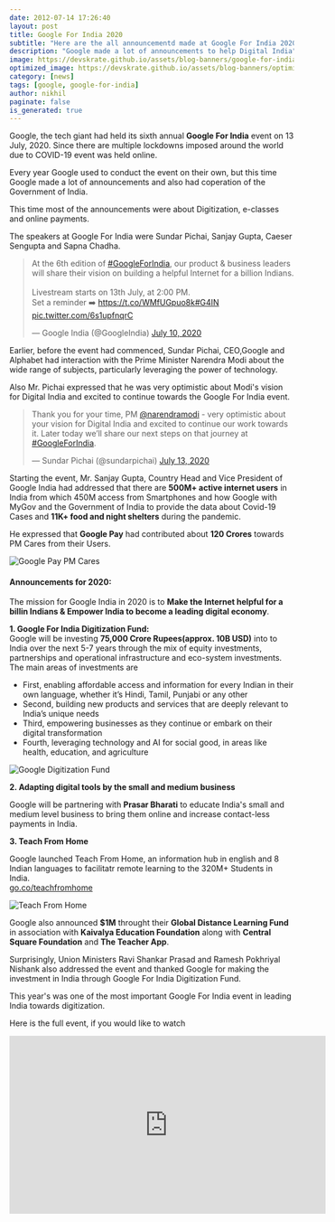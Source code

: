 ```yaml
---
date: 2012-07-14 17:26:40
layout: post
title: Google For India 2020
subtitle: "Here are the all announcementd made at Google For India 2020"
description: "Google made a lot of announcements to help Digital India"
image: https://devskrate.github.io/assets/blog-banners/google-for-india.jpg
optimized_image: https://devskrate.github.io/assets/blog-banners/optimized/google-for-india.webp
category: [news]
tags: [google, google-for-india]
author: nikhil
paginate: false
is_generated: true
---
```


Google, the tech giant had held its sixth annual **Google For India** event on 13 July, 2020. Since there are multiple lockdowns imposed around the world due to COVID-19 event was held online.

Every year Google used to conduct the event on their own, but this time Google made a lot of announcements and also had coperation of the Government of India.

This time most of the announcements were about Digitization, e-classes and online payments.

The speakers at Google For India were Sundar Pichai, Sanjay Gupta, Caeser Sengupta and Sapna Chadha.

<blockquote class="twitter-tweet"><p lang="en" dir="ltr">At the 6th edition of <a href="https://twitter.com/hashtag/GoogleForIndia?src=hash&amp;ref_src=twsrc%5Etfw">#GoogleForIndia</a>, our product &amp; business leaders will share their vision on building a helpful Internet for a billion Indians.<br><br>Livestream starts on 13th July, at 2:00 PM.<br>Set a reminder ➡️ <a href="https://t.co/WMfUGpuo8k">https://t.co/WMfUGpuo8k</a><a href="https://twitter.com/hashtag/G4IN?src=hash&amp;ref_src=twsrc%5Etfw">#G4IN</a> <a href="https://t.co/6s1upfnqrC">pic.twitter.com/6s1upfnqrC</a></p>&mdash; Google India (@GoogleIndia) <a href="https://twitter.com/GoogleIndia/status/1281600472940343297?ref_src=twsrc%5Etfw">July 10, 2020</a></blockquote> <script async src="https://platform.twitter.com/widgets.js" charset="utf-8"></script>

Earlier, before the event had commenced, Sundar Pichai, CEO,Google and Alphabet had interaction with the Prime Minister Narendra Modi about the wide range of subjects, particularly leveraging the power of technology.

Also Mr. Pichai expressed that he was very optimistic about Modi's vision for Digital India and excited to continue towards the Google For India event.

<blockquote class="twitter-tweet"><p lang="en" dir="ltr">Thank you for your time, PM <a href="https://twitter.com/narendramodi?ref_src=twsrc%5Etfw">@narendramodi</a> - very optimistic about your vision for Digital India and excited to continue our work towards it. Later today we’ll share our next steps on that journey at <a href="https://twitter.com/hashtag/GoogleForIndia?src=hash&amp;ref_src=twsrc%5Etfw">#GoogleForIndia</a>.</p>&mdash; Sundar Pichai (@sundarpichai) <a href="https://twitter.com/sundarpichai/status/1282589092232826881?ref_src=twsrc%5Etfw">July 13, 2020</a></blockquote> <script async src="https://platform.twitter.com/widgets.js" charset="utf-8"></script>

Starting the event, Mr. Sanjay Gupta, Country Head and Vice President of Google India had addressed that there are **500M+ active internet users** in India from which 450M access from Smartphones and how Google with MyGov and the Government of India to provide the data about Covid-19 Cases and **11K+ food and night shelters** during the pandemic.

He expressed that **Google Pay** had contributed about **120 Crores** towards PM Cares from their Users.

<img src="https://devskrate.github.io/assets/images/google/gpay-pmcares.webp" alt="Google Pay PM Cares" title="Google Pay PM Cares">

#### Announcements for 2020:

The mission for Google India in 2020 is to **Make the Internet helpful for a billin Indians & Empower India to become a leading digital economy**.

**1. Google For India Digitization Fund:**  
Google will be investing **75,000 Crore Rupees(approx. 10B USD)** into to India over the next 5-7 years through the mix of equity investments, partnerships and operational infrastructure and eco-system investments. The main areas of investments are

- First, enabling affordable access and information for every Indian in their own language, whether it’s Hindi, Tamil, Punjabi or any other
- Second, building new products and services that are deeply relevant to India’s unique needs
- Third, empowering businesses as they continue or embark on their digital transformation
- Fourth, leveraging technology and AI for social good, in areas like health, education, and agriculture

<img src="https://devskrate.github.io/assets/images/google/google-digitization-fund.webp" alt="Google Digitization Fund" title="Google Digitization Fund">

**2. Adapting digital tools by the small and medium business**

Google will be partnering with **Prasar Bharati** to educate India's small and medium level business to bring them online and increase contact-less payments in India.

**3. Teach From Home**

Google launched Teach From Home, an information hub in english and 8 Indian languages to facilitatr remote learning to the 320M+ Students in India.  
[go.co/teachfromhome](go.co/teachfromhome)

<img src="https://devskrate.github.io/assets/images/google/teachfromhome.jpg" alt="Teach From Home" title="Teach From Home">

Google also announced **\$1M** throught their **Global Distance Learning Fund** in association with **Kaivalya Education Foundation** along with **Central Square Foundation** and **The Teacher App**.

Surprisingly, Union Ministers Ravi Shankar Prasad and Ramesh Pokhriyal Nishank also addressed the event and thanked Google for making the investment in India through Google For India Digitization Fund.

This year's was one of the most important Google For India event in leading India towards digitization.

Here is the full event, if you would like to watch

<iframe width="560" height="315" src="https://www.youtube.com/embed/GwJJw2fE8T4" frameborder="0" allow="accelerometer; autoplay; encrypted-media; gyroscope; picture-in-picture" allowfullscreen></iframe>
